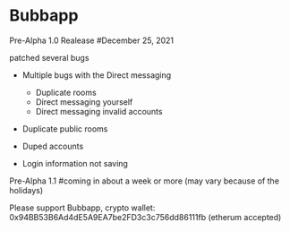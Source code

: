 # Bubbapp

Pre-Alpha 1.0 Realease #December 25, 2021

patched several bugs
- Multiple bugs with the Direct messaging
  - Duplicate rooms
  - Direct messaging yourself
  - Direct messaging invalid accounts
  
- Duplicate public rooms
- Duped accounts
- Login information not saving

Pre-Alpha 1.1 #coming in about a week or more (may vary because of the holidays)


Please support Bubbapp, crypto wallet: 0x94BB53B6Ad4dE5A9EA7be2FD3c3c756dd86111fb (etherum accepted)
